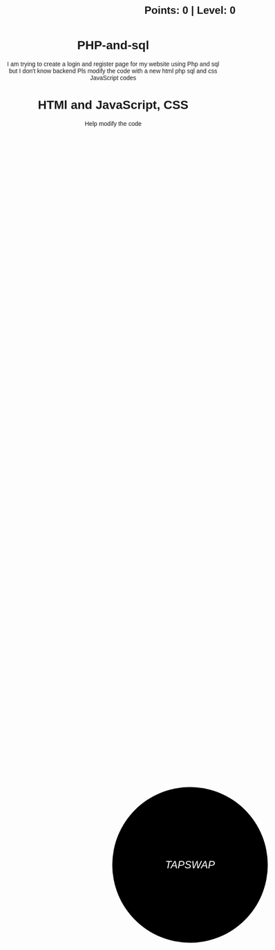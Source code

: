 # PHP-and-sql
I am trying to create a login and register page for my website using Php and sql but I don't know backend 
Pls modify the code with a new html php sql and css JavaScript codes 

# HTMl and JavaScript, CSS

<!DOCTYPE html><html lang="en"><head>    <meta charset="UTF-8">    <meta name="viewport" content="width=device-width, initial-scale=1.0">    <title>Tapswap Crypto Game</title>    <style>    .box {  box-shadow: 5px 5px 10px rgba(0, 0, 0, 0.3), -5px -5px 10px rgba(255, 255, 255, 0.5);}    body {            margin: 0;            font-family: Arial, sans-serif;            text-align: center;            transition: background-color 0.5s ease;        } .circle {  background: black;  clip-path: circle(50%);  height: 15em;  width: 15em;}       button {            position: absolute;            top: 50%;            left: 50%;            transform: translate(-50%, -50%);            padding: 20px 40px;            font-size: 24px;            border: none;            border-radius: 50px;            background-color: black;            color: white;            cursor: pointer;            box-shadow: 0 0 10px rgba(0, 0, 0, 0.5);            transition: background-color 0.3s ease;        }        button:hover {            background-color: black;        }        .points-level {            position: absolute;            top: 10px;            left: 50%;            transform: translateX(-50%);            font-size: 24px;            font-weight: bold;        }    </style></head><body>    <div class="points-level">        Points: <span id="points">0</span> | Level: <span id="level">0</span>    </div>    <button class="w3-round w3-circle circle box w3-large" id="chatlog-btn"><i>TAPSWAP</i></button>    <script>        const chatlogBtn = document.getElementById('chatlog-btn');        const pointsDisplay = document.getElementById('points');        const levelDisplay = document.getElementById('level');        let points = 0;        let level = 0;        const levels = [            { points: 1, backgroundColor: 'coral', levelName: 'Level 1' },            { points: 5, backgroundColor: 'green', levelName: 'Level 2' },            { points: 10, backgroundColor: 'orange', levelName: 'Level 3' },            { points: 20, backgroundColor: 'yellow', levelName: 'Level 4' },            { points: 35, backgroundColor: 'blue', levelName: 'Level 5' },            { points: 50, backgroundColor: 'indigo', levelName: 'Level 6' },            { points: 70, backgroundColor: 'violet', levelName: 'Level 7' },            { points: 100, backgroundColor: 'pink', levelName: 'Level 8' }        ];        chatlogBtn.addEventListener('click', () => {            points++;            pointsDisplay.textContent = points;            checkLevel();        });        function checkLevel() {            levels.forEach((levelData) => {                if (points >= levelData.points && level < levels.indexOf(levelData) + 1) {                    level = levels.indexOf(levelData) + 1;                    levelDisplay.textContent = level;                    document.body.style.backgroundColor = levelData.backgroundColor;                    if (level === 8) {                        document.write('Congrats you won! Cash out now!');                    }                }            });        }    </script></body></html>




Help modify the code 
